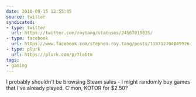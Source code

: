 ```yaml
---
date: 2010-09-15 12:55:05
source: twitter
syndicated:
- type: twitter
  url: https://twitter.com/roytang/statuses/24567019835/
- type: facebook
  url: https://www.facebook.com/stephen.roy.tang/posts/118712704849926
- type: plurk
  url: https://plurk.com/p/7labtm
tags:
- gaming
---
```


I probably shouldn't be browsing Steam sales - I might randomly buy games that I've already played. C'mon, KOTOR for $2.50?